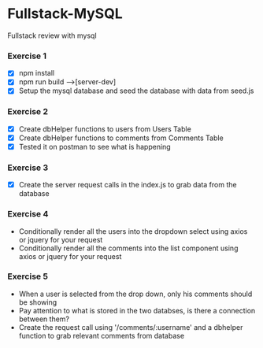 # Fullstack-MySQL
Fullstack review with mysql

### Exercise 1

* [x] npm install
* [x] npm run build -->[server-dev]
* [x] Setup the mysql database and seed the database with data from seed.js

### Exercise 2

* [x] Create dbHelper functions to users from Users Table
* [x] Create dbHelper functions to comments from Comments Table
* [x] Tested it on postman to see what is happening

### Exercise 3
* [x] Create the server request calls in the index.js to grab data from the database

### Exercise 4

* Conditionally render all the users into the dropdown select using axios or jquery for your request
* Conditionally render all the comments into the list component using axios or jquery for your request

### Exercise 5

* When a user is selected from the drop down, only his comments should be showing
* Pay attention to what is stored in the two databses, is there a connection between them?
* Create the request call using '/comments/:username' and a dbhelper function to grab relevant comments from database


